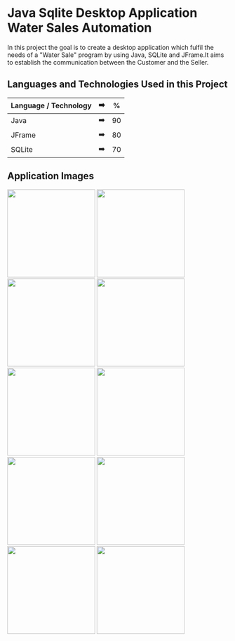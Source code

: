# Java Sqlite Desktop Application Water Sales Automation

In this project the goal is to create a desktop application which fulfil the needs of a "Water Sale" program by using Java, SQLite and JFrame.It aims to establish the communication between the Customer and the Seller.

## Languages and Technologies Used in this Project

| Language / Technology | :arrow_right:  |  % | 
| ------------- |:-------------:|:-------------:|
| Java | :arrow_right:  |  90 |
| JFrame | :arrow_right:  |  80 |
| SQLite | :arrow_right:  |  70 |

## Application Images

<p>
  
<a href="https://github.com/selenkosoglu/Java-Sqlite-Desktop-Application-Water-Sales/blob/main/görseller/sunum1.png" target="_blank">
<img src="https://github.com/selenkosoglu/Java-Sqlite-Desktop-Application-Water-Sales/blob/main/görseller/sunum1.png" width="200" style="max-width:100%;"></a>
  
<a href="https://github.com/selenkosoglu/Java-Sqlite-Desktop-Application-Water-Sales/blob/main/görseller/sunum2.png" target="_blank">
<img src="https://github.com/selenkosoglu/Java-Sqlite-Desktop-Application-Water-Sales/blob/main/görseller/sunum2.png" width="200" style="max-width:100%;"></a>
 
  <a href="https://github.com/selenkosoglu/Java-Sqlite-Desktop-Application-Water-Sales/blob/main/görseller/sunum3.png" target="_blank">
<img src="https://github.com/selenkosoglu/Java-Sqlite-Desktop-Application-Water-Sales/blob/main/görseller/sunum3.png" width="200" style="max-width:100%;"></a>
  <a href="https://github.com/selenkosoglu/Java-Sqlite-Desktop-Application-Water-Sales/blob/main/görseller/sunum4.png" target="_blank">
<img src="https://github.com/selenkosoglu/Java-Sqlite-Desktop-Application-Water-Sales/blob/main/görseller/sunum4.png" width="200" style="max-width:100%;"></a>
  <a href="https://github.com/selenkosoglu/Java-Sqlite-Desktop-Application-Water-Sales/blob/main/görseller/sunum5.png" target="_blank">
<img src="https://github.com/selenkosoglu/Java-Sqlite-Desktop-Application-Water-Sales/blob/main/görseller/sunum5.png" width="200" style="max-width:100%;"></a>
  <a href="https://github.com/selenkosoglu/Java-Sqlite-Desktop-Application-Water-Sales/blob/main/görseller/sunum6.png" target="_blank">
<img src="https://github.com/selenkosoglu/Java-Sqlite-Desktop-Application-Water-Sales/blob/main/görseller/sunum6.png" width="200" style="max-width:100%;"></a>
  <a href="https://github.com/selenkosoglu/Java-Sqlite-Desktop-Application-Water-Sales/blob/main/görseller/sunum7.png" target="_blank">
<img src="https://github.com/selenkosoglu/Java-Sqlite-Desktop-Application-Water-Sales/blob/main/görseller/sunum7.png" width="200" style="max-width:100%;"></a>
  <a href="https://github.com/selenkosoglu/Java-Sqlite-Desktop-Application-Water-Sales/blob/main/görseller/sunum8.png" target="_blank">
<img src="https://github.com/selenkosoglu/Java-Sqlite-Desktop-Application-Water-Sales/blob/main/görseller/sunum8.png" width="200" style="max-width:100%;"></a>
  <a href="https://github.com/selenkosoglu/Java-Sqlite-Desktop-Application-Water-Sales/blob/main/görseller/sunum9.png" target="_blank">
<img src="https://github.com/selenkosoglu/Java-Sqlite-Desktop-Application-Water-Sales/blob/main/görseller/sunum9.png" width="200" style="max-width:100%;"></a>
  <a href="https://github.com/selenkosoglu/Java-Sqlite-Desktop-Application-Water-Sales/blob/main/görseller/sunum10.png" target="_blank">
<img src="https://github.com/selenkosoglu/Java-Sqlite-Desktop-Application-Water-Sales/blob/main/görseller/sunum10.png" width="200" style="max-width:100%;"></a>

</p>
